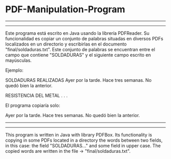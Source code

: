 # PDF-Manipulation-Program
------------------------------------------------------
------------------------------------------------------
Este programa está escrito en Java usando la librería PDFReader. Su funcionalidad es copiar un conjunto de palabras situadas en diversos PDFs localizados en un directorio y escribirlas en el documento "final/soldaduras.txt". Este conjunto de palabras se encuentran entre el campo que contiene "SOLDADURAS" y el siguiente campo escrito en mayúsculas.

Ejemplo:

SOLDADURAS REALIZADAS
Ayer por la tarde.
Hace tres semanas.
No quedó bien la anterior.

RESISTENCIA DEL METAL
.
.
.

El programa copiaría solo:

Ayer por la tarde.
Hace tres semanas.
No quedó bien la anterior.

------------------------------------------------------
------------------------------------------------------
This program is written in Java with library PDFBox. Its functionality is copying in some PDFs located in a directory the words between two fields, in this case: the field "SOLDADURAS..." and some field in upper case. The copied words are written in the file -> "final/soldaduras.txt".

